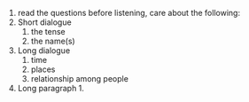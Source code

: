 1. read the questions before listening, care about the following: 
2. Short dialogue
	1. the tense
	 2. the name(s)
3. Long dialogue
	1. time
	 2. places
	  3. relationship among people
4. Long paragraph
	1. 